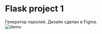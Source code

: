 # Flask project 1  
Генератор паролей. Дизайн сделан в Figma.  
![demo](https://github.com/neonovyj/flask-project-1/demo.gif)
